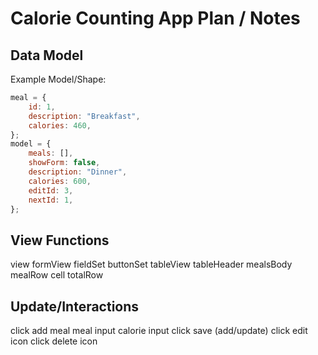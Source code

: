 # Calorie Counting App Plan / Notes

## Data Model

Example Model/Shape:

```javascript
meal = {
    id: 1,
    description: "Breakfast",
    calories: 460,
};
model = {
    meals: [],
    showForm: false,
    description: "Dinner",
    calories: 600,
    editId: 3,
    nextId: 1,
};
```

## View Functions

view
    formView
        fieldSet
        buttonSet
    tableView
        tableHeader
        mealsBody
            mealRow
                cell
            totalRow

## Update/Interactions

click add meal
meal input
calorie input
click save (add/update)
click edit icon
click delete icon